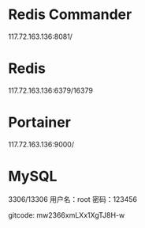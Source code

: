 # Redis Commander
117.72.163.136:8081/

# Redis
117.72.163.136:6379/16379

# Portainer
117.72.163.136:9000/

# MySQL
3306/13306
用户名：root
密码：123456


gitcode: mw2366xmLXx1XgTJ8H-w


<!--stackedit_data:
eyJoaXN0b3J5IjpbNDI4ODkwMjIzLC0xNDYwNDA2NTA0XX0=
-->